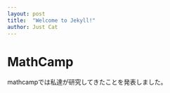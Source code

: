 ```yaml
---
layout: post
title:  "Welcome to Jekyll!"
author: Just Cat
---
```


# MathCamp



mathcampでは私達が研究してきたことを発表しました。
